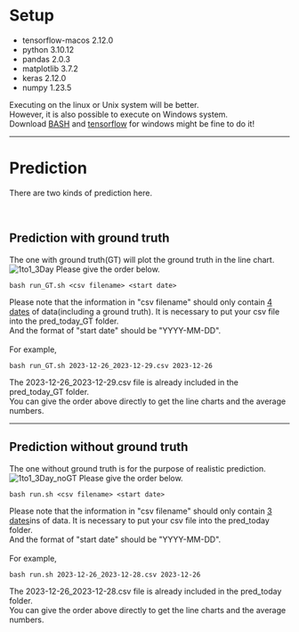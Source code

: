# Setup
* tensorflow-macos 2.12.0
* python 3.10.12 
* pandas 2.0.3
* matplotlib 3.7.2
* keras 2.12.0
* numpy 1.23.5

Executing on the linux or Unix system will be better.  
However, it is also possible to execute on Windows system.   
Download <ins>BASH</ins> and <ins>tensorflow</ins> for windows might be fine to do it!  

****

# Prediction
There are two kinds of prediction here.  

<br>

## Prediction with ground truth
The one with ground truth(GT) will plot the ground truth in the line chart.  
![1to1_3Day](https://github.com/Moyacaca/TSRI_Air-Quality-Prediction/assets/117159970/8beb161b-f88d-4203-9d50-b12032975836)
Please give the order below.  
```
bash run_GT.sh <csv filename> <start date>
```
Please note that the information in "csv filename" should only contain <ins>4 dates</ins> of data(including a ground truth). It is necessary to put your csv file into the pred_today_GT folder.  
And the format of "start date" should be "YYYY-MM-DD".  
<br>
For example,  
```
bash run_GT.sh 2023-12-26_2023-12-29.csv 2023-12-26
```
The 2023-12-26_2023-12-29.csv file is already included in the pred_today_GT folder.   
You can give the order above directly to get the line charts and the average numbers.  

****

## Prediction without ground truth
The one without ground truth is for the purpose of realistic prediction. 
![1to1_3Day_noGT](https://github.com/Moyacaca/TSRI_Air-Quality-Prediction/assets/117159970/ca57dd67-a34a-4d42-876e-3f9e62ea76a1)
Please give the order below.  
```
bash run.sh <csv filename> <start date>
```
Please note that the information in "csv filename" should only contain <ins>3 dates</ins>ins of data. It is necessary to put your csv file into the pred_today folder.  
And the format of "start date" should be "YYYY-MM-DD".  
<br>
For example,  
```
bash run.sh 2023-12-26_2023-12-28.csv 2023-12-26
```
The 2023-12-26_2023-12-28.csv file is already included in the pred_today folder.   
You can give the order above directly to get the line charts and the average numbers.  
